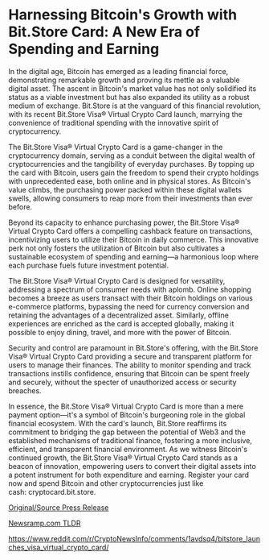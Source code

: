 # Harnessing Bitcoin's Growth with Bit.Store Card: A New Era of Spending and Earning

In the digital age, Bitcoin has emerged as a leading financial force, demonstrating remarkable growth and proving its mettle as a valuable digital asset. The ascent in Bitcoin's market value has not only solidified its status as a viable investment but has also expanded its utility as a robust medium of exchange. Bit.Store is at the vanguard of this financial revolution, with its recent Bit.Store Visa® Virtual Crypto Card launch, marrying the convenience of traditional spending with the innovative spirit of cryptocurrency.

The Bit.Store Visa® Virtual Crypto Card is a game-changer in the cryptocurrency domain, serving as a conduit between the digital wealth of cryptocurrencies and the tangibility of everyday purchases. By topping up the card with Bitcoin, users gain the freedom to spend their crypto holdings with unprecedented ease, both online and in physical stores. As Bitcoin's value climbs, the purchasing power packed within these digital wallets swells, allowing consumers to reap more from their investments than ever before.

Beyond its capacity to enhance purchasing power, the Bit.Store Visa® Virtual Crypto Card offers a compelling cashback feature on transactions, incentivizing users to utilize their Bitcoin in daily commerce. This innovative perk not only fosters the utilization of Bitcoin but also cultivates a sustainable ecosystem of spending and earning—a harmonious loop where each purchase fuels future investment potential.

The Bit.Store Visa® Virtual Crypto Card is designed for versatility, addressing a spectrum of consumer needs with aplomb. Online shopping becomes a breeze as users transact with their Bitcoin holdings on various e-commerce platforms, bypassing the need for currency conversion and retaining the advantages of a decentralized asset. Similarly, offline experiences are enriched as the card is accepted globally, making it possible to enjoy dining, travel, and more with the power of Bitcoin.

Security and control are paramount in Bit.Store's offering, with the Bit.Store Visa® Virtual Crypto Card providing a secure and transparent platform for users to manage their finances. The ability to monitor spending and track transactions instills confidence, ensuring that Bitcoin can be spent freely and securely, without the specter of unauthorized access or security breaches.

In essence, the Bit.Store Visa® Virtual Crypto Card is more than a mere payment option—it's a symbol of Bitcoin's burgeoning role in the global financial ecosystem. With the card's launch, Bit.Store reaffirms its commitment to bridging the gap between the potential of Web3 and the established mechanisms of traditional finance, fostering a more inclusive, efficient, and transparent financial environment. As we witness Bitcoin's continued growth, the Bit.Store Visa® Virtual Crypto Card stands as a beacon of innovation, empowering users to convert their digital assets into a potent instrument for both expenditure and earning. Register your card now and spend Bitcoin and other cryptocurrencies just like cash: cryptocard.bit.store. 

[Original/Source Press Release](https://blockchainwire.io/press-release/harnessing-bitcoins-growth-with-bitstore-card-a-new-era-of-spending-and-earning)
                    

[Newsramp.com TLDR](None) 

https://www.reddit.com/r/CryptoNewsInfo/comments/1avdsq4/bitstore_launches_visa_virtual_crypto_card/